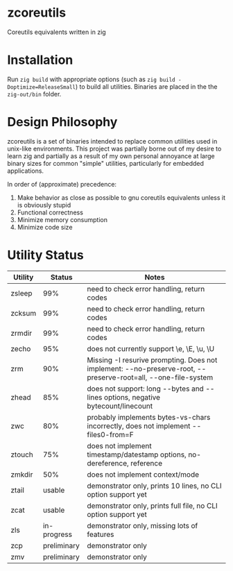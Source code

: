 # zcoreutils
Coreutils equivalents written in zig

# Installation
Run `zig build` with appropriate options (such as `zig build -Doptimize=ReleaseSmall`) to build all utilities.  Binaries are placed in the the `zig-out/bin` folder.

# Design Philosophy
zcoreutils is a set of binaries intended to replace common utilities used in unix-like environments.  This project was partially borne out of my desire to learn zig and partially as a result of my own personal annoyance at large binary sizes for common "simple" utilities, particularly for embedded applications.

In order of (approximate) precedence:

1. Make behavior as close as possible to gnu coreutils equivalents unless it is obviously stupid
2. Functional correctness
3. Minimize memory consumption
4. Minimize code size

# Utility Status
| Utility | Status      | Notes
| ------- | ----------- |----
| zsleep  | 99%         | need to check error handling, return codes
| zcksum  | 99%         | need to check error handling, return codes
| zrmdir  | 99%         | need to check error handling, return codes
| zecho   | 95%         | does not currently support \e, \E, \u, \U
| zrm     | 90%         | Missing -I resurive prompting. Does not implement: --no-preserve-root, --preserve-root=all, --one-file-system
| zhead   | 85%         | does not support: long --bytes and --lines options, negative bytecount/linecount
| zwc     | 80%         | probably implements bytes-vs-chars incorrectly, does not implement --files0-from=F
| ztouch  | 75%         | does not implement timestamp/datestamp options, no-dereference, reference
| zmkdir  | 50%         | does not implement context/mode
| ztail   | usable      | demonstrator only, prints 10 lines, no CLI option support yet
| zcat    | usable      | demonstrator only, prints full file, no CLI option support yet
| zls     | in-progress | demonstrator only, missing lots of features
| zcp     | preliminary | demonstrator only
| zmv     | preliminary | demonstrator only